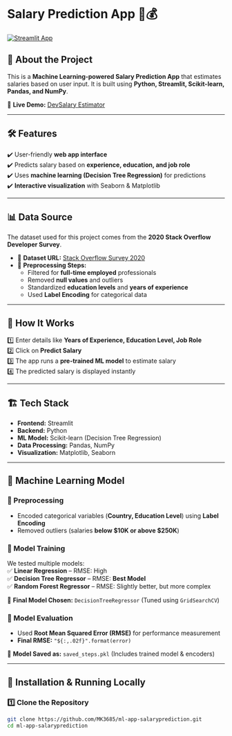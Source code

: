 # Salary Prediction App 🎯💰  

[![Streamlit App](https://static.streamlit.io/badges/streamlit_badge_black_white.svg)](https://ml-app-salaryprediction-mk3685.streamlit.app/)

## 🚀 About the Project  
This is a **Machine Learning-powered Salary Prediction App** that estimates salaries based on user input. It is built using **Python, Streamlit, Scikit-learn, Pandas, and NumPy**.

🔗 **Live Demo:** [DevSalary Estimator](https://ml-app-salaryprediction-KorirTheAnalyst.streamlit.app/)

---

## 🛠️ Features  
✔️ User-friendly **web app interface**  
✔️ Predicts salary based on **experience, education, and job role**  
✔️ Uses **machine learning (Decision Tree Regression)** for predictions  
✔️ **Interactive visualization** with Seaborn & Matplotlib  

---

## 📊 Data Source  

The dataset used for this project comes from the **2020 Stack Overflow Developer Survey**.  
- 📂 **Dataset URL:** [Stack Overflow Survey 2020](https://survey.stackoverflow.co/datasets/stack-overflow-developer-survey-2020.zip)  
- 📑 **Preprocessing Steps:**  
  - Filtered for **full-time employed** professionals  
  - Removed **null values** and outliers  
  - Standardized **education levels** and **years of experience**  
  - Used **Label Encoding** for categorical data  

---

## 📌 How It Works  

1️⃣ Enter details like **Years of Experience, Education Level, Job Role**  
2️⃣ Click on **Predict Salary**  
3️⃣ The app runs a **pre-trained ML model** to estimate salary  
4️⃣ The predicted salary is displayed instantly  

---

## 🏗️ Tech Stack  
- **Frontend:** Streamlit  
- **Backend:** Python  
- **ML Model:** Scikit-learn (Decision Tree Regression)  
- **Data Processing:** Pandas, NumPy  
- **Visualization:** Matplotlib, Seaborn  

---

## 🧠 Machine Learning Model  

### 🔹 Preprocessing  
- Encoded categorical variables (**Country, Education Level**) using **Label Encoding**  
- Removed outliers (salaries **below $10K or above $250K**)  

### 🔹 Model Training  
We tested multiple models:  
✅ **Linear Regression** – RMSE: High  
✅ **Decision Tree Regressor** – RMSE: **Best Model**  
✅ **Random Forest Regressor** – RMSE: Slightly better, but more complex  

📌 **Final Model Chosen:** `DecisionTreeRegressor` (Tuned using `GridSearchCV`)  

### 🔹 Model Evaluation  
- Used **Root Mean Squared Error (RMSE)** for performance measurement  
- **Final RMSE:** `"${:,.02f}".format(error)`  

📂 **Model Saved as:** `saved_steps.pkl` (Includes trained model & encoders)  

---

## 🔧 Installation & Running Locally  

### 1️⃣ Clone the Repository  
```sh
git clone https://github.com/MK3685/ml-app-salaryprediction.git
cd ml-app-salaryprediction
